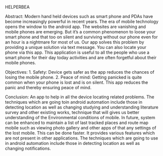 HELPERBEA

Abstract: Modern hand held devices such as smart phone and PDAs have become increasingly 
powerful in recent years. The era of mobile technology opens the window to the android app. 
The websites are vanishing and mobile phones are emerging. But it’s a common phenomenon 
to loose your smart phone and that too on silent and surviving without our phone even for an 
hour is a nightmare for most of us. Our app solves this problem by providing a unique 
solution via text message. You can also locate your phone via this app. This application is 
useful to all the people who use a smart phone for their day today activities and are often 
forgetful about their mobile phones.

Objectives: 1. Safety: Device gets safer as the app reduces the chances of losing the mobile 
phone. 
2. Peace of mind: Getting panicked is quite common when your phone is lost 
and is on silent. This app reduces the panic and thereby ensuring peace of mind. 

Conclusion: An app to help in all the device locating related problems. The techniques which 
are going toin android automation include those in detecting location as well as 
changing studying and understanding literature survey and other existing works, 
technique that will gives us better understanding of the Environmental 
conditions of mobile. In future, system can be enhanced to maintain a list of last 
tracked places and route map mobile such as viewing photo gallery and other 
apps of that any settings of the lost mobile. This can be done faster. It provides 
various features which are not present in other applications. The techniques 
which are going to use in android automation include those in detecting location 
as well as changing notifications.
